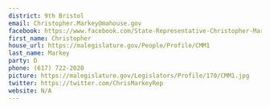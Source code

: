 ```yaml
---
district: 9th Bristol
email: Christopher.Markey@mahouse.gov
facebook: https://www.facebook.com/State-Representative-Christopher-Markey-107315875962005/
first_name: Christopher
house_url: https://malegislature.gov/People/Profile/CMM1
last_name: Markey
party: D
phone: (617) 722-2020
picture: https://malegislature.gov/Legislators/Profile/170/CMM1.jpg
twitter: https://twitter.com/ChrisMarkeyRep
website: N/A
---
```

